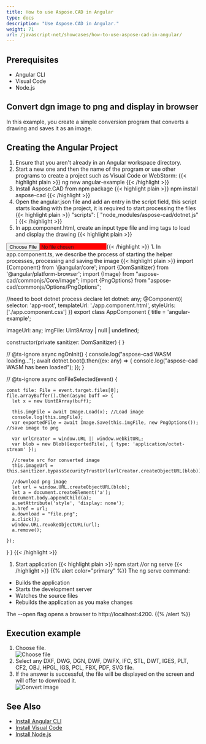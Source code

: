 ```yaml
---
title: How to use Aspose.CAD in Angular
type: docs
description: "Use Aspose.CAD in Angular."
weight: 71
url: /javascript-net/showcases/how-to-use-aspose-cad-in-angular/
---
```


## Prerequisites
- Angular CLI
- Visual Code
- Node.js

## Convert dgn image to png and display in browser

In this example, you create a simple conversion program that converts a drawing and saves it as an image.

## Creating the Angular Project

1. Ensure that you aren't already in an Angular workspace directory.
1. Start a new one and then the name of the program or use other programs to create a project such as Visual Code or WebStorm:
{{< highlight plain >}}
ng new angular-example
{{< /highlight >}}
1. Install Aspose.CAD from npm package
{{< highlight plain >}}
npm install aspose-cad
{{< /highlight >}}
1. Open the angular.json file and add an entry in the script field, this script starts loading with the project, it is required to start processing the files
{{< highlight plain >}}
"scripts": [
  "node_modules/aspose-cad/dotnet.js"
]
{{< /highlight >}}
1. In app.component.html, create an input type file and img tags to load and display the drawing
{{< highlight plain >}}
<span style="background-color: red">
    <input type="file" class="file-upload" (change)="onFileSelected($event)" />
    <img alt="" id="image" [src]="imageUrl" />
</span>
{{< /highlight >}}
1. In app.component.ts, we describe the process of starting the helper processes, processing and saving the image
{{< highlight plain >}}
import {Component} from '@angular/core';
import {DomSanitizer} from '@angular/platform-browser';
import {Image} from "aspose-cad/commonjs/Core/Image";
import {PngOptions} from "aspose-cad/commonjs/Options/PngOptions";

//need to boot dotnet process
declare let dotnet: any;
@Component({
  selector: 'app-root',
  templateUrl: './app.component.html',
  styleUrls: ['./app.component.css']
})
export class AppComponent {
  title = 'angular-example';

  imageUrl: any;
  imgFile: Uint8Array | null | undefined;

  constructor(private sanitizer: DomSanitizer) {
  }

  // @ts-ignore
  async ngOnInit() {
    console.log("aspose-cad WASM loading...");
    await dotnet.boot().then((ex: any) => {
      console.log("aspose-cad WASM has been loaded");
    });
  }

  // @ts-ignore
  async onFileSelected(event) {

    const file: File = event.target.files[0];
    file.arrayBuffer().then(async buff => {
      let x = new Uint8Array(buff);
      
      this.imgFile = await Image.Load(x); //Load image
      console.log(this.imgFile);
      var exportedFile = await Image.Save(this.imgFile, new PngOptions()); //save image to png

      var urlCreator = window.URL || window.webkitURL;
      var blob = new Blob([exportedFile], { type: 'application/octet-stream' });
      
      //create src for converted image
      this.imageUrl = this.sanitizer.bypassSecurityTrustUrl(urlCreator.createObjectURL(blob));

      //download png image
      let url = window.URL.createObjectURL(blob);
      let a = document.createElement('a');
      document.body.appendChild(a);
      a.setAttribute('style', 'display: none');
      a.href = url;
      a.download = "file.png";
      a.click();
      window.URL.revokeObjectURL(url);
      a.remove();

    });
  }
}
{{< /highlight >}}
1. Start application
{{< highlight plain >}}
npm start
//or
ng serve
{{< /highlight >}}
{{% alert color="primary" %}} 
The ng serve command:

- Builds the application
- Starts the development server
- Watches the source files
- Rebuilds the application as you make changes

The --open flag opens a browser to http://localhost:4200.
{{% /alert %}}

## Execution example

1. Choose file.<br>
![Choose file](/cad/_assets/javascript-net/angular/choose-file.png)<br>
1. Select any DXF, DWG, DGN, DWF, DWFX, IFC, STL, DWT, IGES, PLT, CF2, OBJ, HPGL, IGS, PCL, FBX, PDF, SVG file.
1. If the answer is successful, the file will be displayed on the screen and will offer to download it.<br>
![Convert image](/cad/_assets/javascript-net/angular/convert-image.png)<br>

## See Also

- [Install Angular CLI](https://angular.io/guide/setup-local/)
- [Install Visual Code](https://code.visualstudio.com/)
- [Install Node.js](https://nodejs.org/en/)